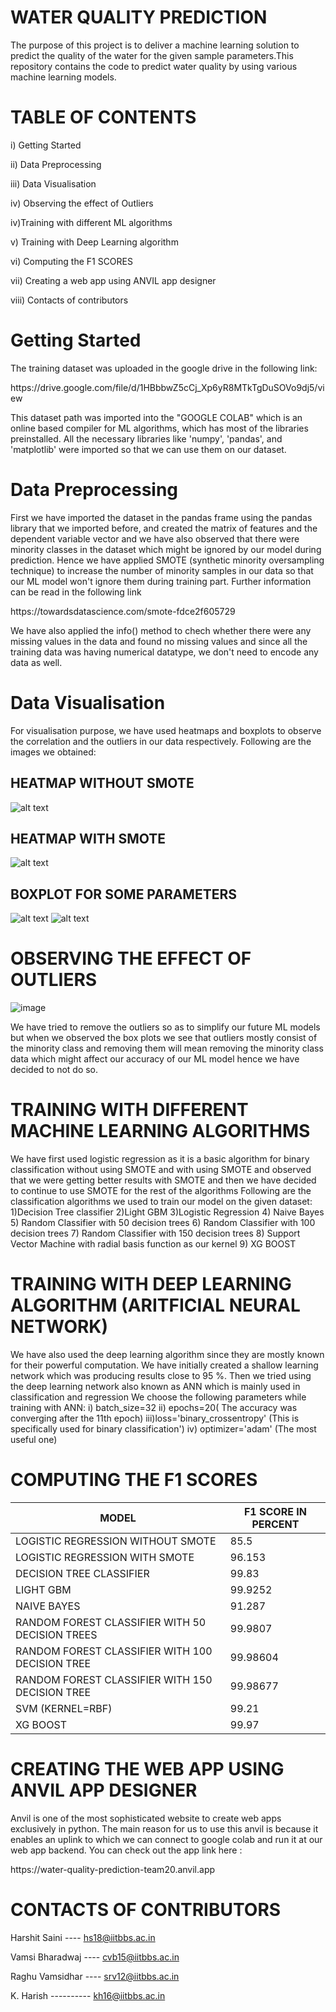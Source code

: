 
# WATER QUALITY PREDICTION

The purpose of this project is to deliver a machine learning solution to predict the quality of the water for the given sample parameters.This repository contains the code to predict water quality by using various machine learning models. 

# TABLE OF CONTENTS
i) Getting Started

ii) Data Preprocessing 

iii) Data Visualisation

iv) Observing the effect of Outliers

iv)Training with different ML algorithms

v) Training with Deep Learning algorithm

vi) Computing the F1 SCORES

vii) Creating a web app using ANVIL app designer

viii) Contacts of contributors

# Getting Started

The training dataset was uploaded in the google drive in the following link:
<p> https://drive.google.com/file/d/1HBbbwZ5cCj_Xp6yR8MTkTgDuSOVo9dj5/view
  
This dataset path was imported into the "GOOGLE COLAB" which is an online based compiler for ML algorithms, which has most of the libraries preinstalled. All the necessary libraries like 'numpy', 'pandas', and 'matplotlib' were imported so that we can use them on our dataset.

# Data Preprocessing 

First we have imported the dataset in the pandas frame using the pandas library that we imported before, and created the matrix of features and the dependent variable vector and we have also observed that there were minority classes in the dataset which might be ignored by our model during prediction. Hence we have applied SMOTE (synthetic minority oversampling technique) to increase the number of minority samples in our data so that our ML model won't ignore them during training part. Further information can be read in the following link
  
<p> https://towardsdatascience.com/smote-fdce2f605729
  

We have also applied the info() method to chech whether there were any missing values in the data and found no missing values and since all the training data was having numerical datatype, we don't need to encode any data as well. 

# Data Visualisation
  
 For visualisation purpose, we have used heatmaps and boxplots to observe the correlation and the outliers in our data respectively. Following are the images we obtained:

  ## HEATMAP WITHOUT SMOTE
![alt text](https://github.com/hs181/IITBBS_GC_Team20_PS03/blob/main/Corrleation_plots/CORR_WITHOUT_SMOTE.png)
  ## HEATMAP WITH SMOTE
![alt text](https://github.com/hs181/IITBBS_GC_Team20_PS03/blob/main/Corrleation_plots/CORR_WITH_SMOTE.png)
  
  ## BOXPLOT FOR SOME PARAMETERS
  
 ![alt text](https://github.com/hs181/IITBBS_GC_Team20_PS03/blob/main/Box-plots-visualisation/Mud.png)
 ![alt text](https://github.com/hs181/IITBBS_GC_Team20_PS03/blob/main/Box-plots-visualisation/P15.png)
  
  
 # OBSERVING THE EFFECT OF OUTLIERS
 
  ![image](https://user-images.githubusercontent.com/84396869/159155069-7fd184fb-358d-414e-91e6-5fc5734920f8.png)

  We have tried to remove the outliers so as to simplify our future ML models but when we observed the box plots we see that outliers mostly consist of the minority class and removing them will mean removing the minority class data which might affect our accuracy of our ML model hence we have decided to not do so.
  
  # TRAINING WITH DIFFERENT MACHINE LEARNING ALGORITHMS
  
We have first used logistic regression as it is a basic algorithm for binary classification without using SMOTE and with using SMOTE and observed that we were getting better results with SMOTE and then we have decided to continue to use SMOTE for the rest of the algorithms
Following are the classification algorithms we used to train our model on the given dataset:
  1)Decision Tree classifier
  2)Light GBM
  3)Logistic Regression
  4) Naive Bayes
  5) Random Classifier with 50 decision trees 
  6) Random Classifier with 100 decision trees 
  7) Random Classifier with 150 decision trees 
  8) Support Vector Machine with radial basis function as our kernel
  9) XG BOOST
  
 # TRAINING WITH DEEP LEARNING ALGORITHM (ARITFICIAL NEURAL NETWORK)
  
  We have also used the deep learning algorithm since they are mostly known for their powerful computation. We have initially created a shallow learning network which was producing results close to 95 %. Then we tried using the deep learning network also known as ANN which is mainly used in classification and regression
  We choose the following parameters while training with ANN:
   i) batch_size=32
  ii) epochs=20( The accuracy was converging after the 11th epoch)
  iii)loss='binary_crossentropy' (This is specifically used for binary classification')
  iv) optimizer='adam' (The most useful one)
 
 # COMPUTING THE F1 SCORES
  
  |MODEL|F1 SCORE IN PERCENT|
  |-----|-------------------|
  |LOGISTIC REGRESSION WITHOUT SMOTE|85.5|
  |LOGISTIC REGRESSION WITH SMOTE|96.153|
  |DECISION TREE CLASSIFIER|99.83|
  |LIGHT GBM|99.9252|
  |NAIVE BAYES|91.287|
  |RANDOM FOREST CLASSIFIER WITH 50 DECISION TREES|99.9807|
  |RANDOM FOREST CLASSIFIER WITH 100 DECISION TREE|99.98604|
  |RANDOM FOREST CLASSIFIER WITH 150 DECISION TREE|99.98677|
  |SVM (KERNEL=RBF)|99.21|
  |XG BOOST|99.97|
  
  # CREATING THE WEB APP USING ANVIL APP DESIGNER
  
  Anvil is one of the most sophisticated website to create web apps exclusively in python. The main reason for us to use this anvil is because it enables an uplink to which we can connect to google colab and run it at our web app backend. 
  You can check out the app link here :
  <p> https://water-quality-prediction-team20.anvil.app
    
 # CONTACTS OF CONTRIBUTORS
    
Harshit Saini ---- <hs18@iitbbs.ac.in>
    
Vamsi Bharadwaj ---- <cvb15@iitbbs.ac.in>
    
Raghu Vamsidhar ---- <srv12@iitbbs.ac.in>
    
K. Harish ---------- <kh16@iitbbs.ac.in>
  
